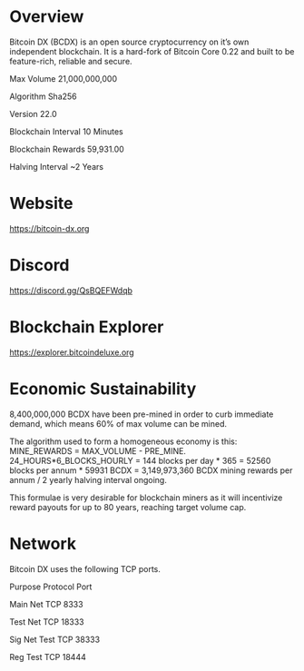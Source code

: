 # Overview
Bitcoin DX (BCDX) is an open source cryptocurrency on it’s own independent blockchain. It is a hard-fork of Bitcoin Core 0.22 and built to be feature-rich, reliable and secure.

Max Volume	21,000,000,000

Algorithm	Sha256

Version	22.0

Blockchain Interval	10 Minutes

Blockchain Rewards	59,931.00

Halving Interval	~2 Years

# Website
https://bitcoin-dx.org

# Discord
https://discord.gg/QsBQEFWdqb

# Blockchain Explorer
https://explorer.bitcoindeluxe.org

# Economic Sustainability
8,400,000,000 BCDX have been pre-mined in order to curb immediate demand, which means 60% of max volume can be mined.

The algorithm used to form a homogeneous economy is this:
MINE_REWARDS = MAX_VOLUME - PRE_MINE.
24_HOURS*6_BLOCKS_HOURLY = 144 blocks per day * 365 = 52560 blocks per annum * 59931 BCDX = 3,149,973,360 BCDX mining rewards per annum / 2 yearly halving interval ongoing.

This formulae is very desirable for blockchain miners as it will incentivize reward payouts for up to 80 years, reaching target volume cap.

# Network
Bitcoin DX uses the following TCP ports.

Purpose	Protocol	Port

Main Net	TCP	8333

Test Net	TCP	18333

Sig Net Test	TCP	38333

Reg Test	TCP	18444

